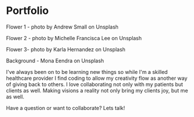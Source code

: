 # Portfolio

Flower 1 - photo by Andrew Small on Unsplash 

Flower 2 - photo by Michelle Francisca Lee on Unsplash 

Flower 3- photo by Karla Hernandez on Unsplash 

Background - Mona Eendra on Unsplash 

I've always been on to be learning new things so while I'm a skilled healthcare provider I find coding to allow my creativity flow as another way of giving back to others. I love collaborating not only with my patients but clients as well. Making visions a reality not only bring my clients joy, but me as well. 

Have a question or want to collaborate? Lets talk! 